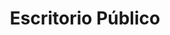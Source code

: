 ---
title : Escritorio Público
layout: negocio
slogan: Contamos con 19 años de experiencia.
web: 
categoria: Servicios
imagenes: ["/assets/img/directorio/escritorio-publico.jpeg"]
direccion: Calle José Haroz Aguilar 2500-5, Fracc. Villa Turística – Frente a la puerta trasera del Palacio Municipal, Playas de Rosarito,  B. C., 
estado: Baja California
municipio: Rosarito
codigo: 22710
latitude: 32.3742432
longitude: -117.0592511
telefono: +52 661 125 90 41
rango: $$
whatsapp: https://wa.me/526611165482?text=Hola
horariodeservicio: Lunes a Viernes 8:00 AM - 12:00 PM, Sabado de 8:00 AM a 12:00 PM. Domingo cerrado.
descripcion: Realizamos traducciones (Español- Ingles- Español), Apostillas de California y para EU, Doble Nacionalidad, Tramites Migratorios para extranjeros qu quieran residir en México. Contactanos en nuestros dos numeros que tenemos para ti. 
---